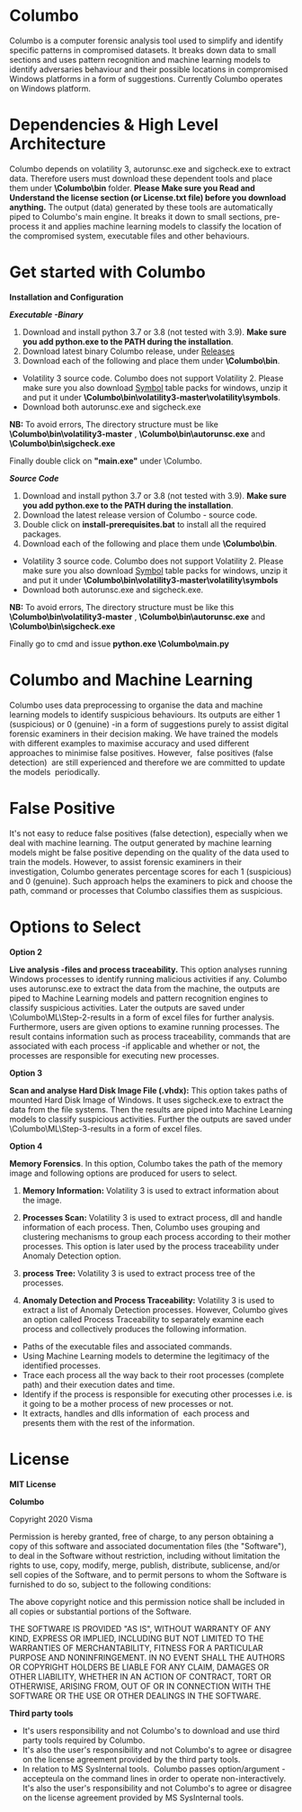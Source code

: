 # Columbo
Columbo is a computer forensic analysis tool used to simplify and identify specific patterns in compromised datasets. It breaks down data to small sections and uses pattern recognition and machine learning models to identify adversaries behaviour and their possible locations in compromised Windows platforms in a form of suggestions. Currently Columbo operates on Windows platform. 

# Dependencies & High Level Architecture
Columbo depends on volatility 3, autorunsc.exe and sigcheck.exe to extract data. Therefore users must download these dependent tools and place them under  **<PATH>\Columbo\bin** folder. **Please Make sure you Read and Understand the license section  (or License.txt file) before you download anything.**
The output (data) generated by these tools are automatically piped to Columbo's main engine. It breaks it down to small sections, pre-process it and applies machine learning models to classify the location of the compromised system, executable files and other behaviours.

# Get started with Columbo
**Installation and Configuration**

***Executable -Binary***

1) Download and install python 3.7 or 3.8 (not tested with 3.9).  **Make sure you add python.exe to the PATH during the installation**.
2) Download latest binary Columbo release, under [Releases](https://github.com/visma-prodsec/columbo/releases) 
3) Download each of the following and place them under **<PATH>\Columbo\bin**.

* Volatility 3 source code. Columbo does not support Volatility 2. Please make sure you also download [Symbol](https://github.com/volatilityfoundation/volatility3#symbol-tables) table packs for windows, unzip it and put it under **<USER-PATH>\Columbo\bin\volatility3-master\volatility\symbols**.
* Download both autorunsc.exe and sigcheck.exe

**NB:** To avoid errors, The directory structure must be like **<USER-PATH>\Columbo\bin\volatility3-master** , **<USER-PATH>\Columbo\bin\autorunsc.exe**  and **<USER-PATH>\Columbo\bin\sigcheck.exe** 

Finally double click on **"main.exe"** under \Columbo.

***Source Code***
1) Download and install python 3.7 or 3.8 (not tested with 3.9).  **Make sure you add python.exe to the PATH during the installation**.
2) Download the latest release version of Columbo - source code.
3) Double click on **install-prerequisites.bat** to install all the required packages.
4) Download each of the following and place them unde **<PATH>\Columbo\bin**.

* Volatility 3 source code. Columbo does not support Volatility 2. Please make sure you also download [Symbol](https://github.com/volatilityfoundation/volatility3#symbol-tables) table packs for windows, unzip it and put it under **<USER-PATH>\Columbo\bin\volatility3-master\volatility\symbols**
* Download both autorunsc.exe and sigcheck.exe.

**NB:** To avoid errors, The directory structure must be like this **<USER-PATH>\Columbo\bin\volatility3-master** , **<USER-PATH>\Columbo\bin\autorunsc.exe**  and **<USER-PATH>\Columbo\bin\sigcheck.exe** 

Finally go to cmd and issue  **python.exe <USER-PATH>\Columbo\main.py**

# Columbo and Machine Learning
Columbo uses data preprocessing to organise the data and machine learning models to identify suspicious behaviours. Its outputs are either 1 (suspicious) or 0 (genuine) -in a form of suggestions purely to assist digital forensic examiners in their decision making. We have trained the models with different examples to maximise accuracy and used different approaches to minimise false positives. However,  false positives (false detection)  are still experienced and therefore we are committed to update the models  periodically.   
# False Positive
It's not easy to reduce false positives (false detection), especially when we deal with machine learning. The output generated by machine learning models might be false positive depending on the quality of the data used to train the models. However, to assist forensic examiners in their investigation, Columbo generates percentage scores for each 1 (suspicious) and  0 (genuine). Such approach helps the examiners to pick and choose the path, command or processes that Columbo classifies them as suspicious.

# Options to Select

**Option 2**

**Live analysis -files and process traceability.** This option analyses running Windows processes to identify running malicious activities if any. Columbo uses autorunsc.exe to extract the data from the machine, the outputs are piped to Machine Learning models and pattern recognition engines to classify suspicious activities. Later the outputs are saved under <USER-PATH>\Columbo\ML\Step-2-results in a form of excel files for further analysis. Furthermore, users are given options to examine running processes. The result contains information such as process traceability, commands that are associated with each process -if applicable and whether or not, the processes are responsible for executing new processes.

**Option 3**

**Scan and analyse Hard Disk Image File (.vhdx):** This option takes paths of mounted Hard Disk Image of Windows. It uses sigcheck.exe to extract the data from the file systems. Then the results are piped into Machine Learning models to classify suspicious activities. Further the outputs are saved under <USER-PATH>\Columbo\ML\Step-3-results in a form of excel files.

**Option 4**

**Memory Forensics**. In this option, Columbo takes the path of the memory image and following options are produced for users to select.

1) **Memory Information:** Volatility 3 is used to extract information about the image.

2) **Processes Scan:** Volatility 3 is used to extract process, dll and handle information of each process. Then, Columbo uses grouping and clustering mechanisms to group each process according to their mother processes. This option is later used by the process traceability under Anomaly Detection option.

3) **process Tree:** Volatility 3 is used to extract process tree of the processes.

4) **Anomaly Detection and Process Traceability:** Volatility 3 is used to extract a list of Anomaly Detection processes. However, Columbo gives an option called Process Traceability to separately examine each process and collectively produces the following information.

* Paths of the executable files and associated commands.
* Using Machine Learning models to determine the legitimacy of the identified processes.
* Trace each process all the way back to their root processes (complete path) and their execution dates and time.
* Identify if the process is responsible for executing other processes i.e. is it going to be a mother process of new processes or not.
* It extracts, handles and dlls information of  each process and presents them with the rest of the information. 


 # License 
 

**MIT License**

**Columbo**

Copyright 2020 Visma

Permission is hereby granted, free of charge, to any person obtaining a copy of this software and associated documentation files (the "Software"), to deal in the Software without restriction, including without limitation the rights to use, copy, modify, merge, publish, distribute, sublicense, and/or sell copies of the Software, and to permit persons to whom the Software is furnished to do so, subject to the following conditions:

The above copyright notice and this permission notice shall be included in all copies or substantial portions of the Software.

THE SOFTWARE IS PROVIDED "AS IS", WITHOUT WARRANTY OF ANY KIND, EXPRESS OR IMPLIED, INCLUDING BUT NOT LIMITED TO THE WARRANTIES OF MERCHANTABILITY, FITNESS FOR A PARTICULAR PURPOSE AND NONINFRINGEMENT. IN NO EVENT SHALL THE AUTHORS OR COPYRIGHT HOLDERS BE LIABLE FOR ANY CLAIM, DAMAGES OR OTHER LIABILITY, WHETHER IN AN ACTION OF CONTRACT, TORT OR OTHERWISE, ARISING FROM, OUT OF OR IN CONNECTION WITH THE SOFTWARE OR THE USE OR OTHER DEALINGS IN THE SOFTWARE.

**Third party tools**
* It's users responsibility and not Columbo's to download and use third party tools required by Columbo.
* It's also the user's responsibility and not Columbo's to agree or disagree on the license agreement provided by the third party tools.
* In relation to MS SysInternal tools.  Columbo passes option/argument -accepteula on the command lines in order to operate non-interactively. It's also the user's responsibility and not Columbo's to agree or disagree on the license agreement provided by MS SysInternal tools.

